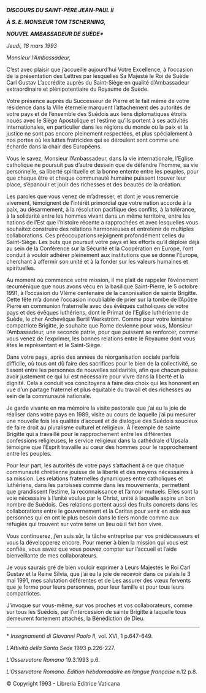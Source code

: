 ***DISCOURS DU SAINT-PÈRE JEAN-PAUL II***

***À S. E. MONSIEUR TOM TSCHERNING,***

***NOUVEL AMBASSADEUR DE SUÈDE\****

*Jeudi, 18 mars 1993*

*Monsieur l’Ambassadeur,*

C’est avec plaisir que j’accueille aujourd’hui Votre Excellence, à l’occasion de la présentation des Lettres par lesquelles Sa Majesté le Roi de Suède Carl Gustav L’accrédite auprès du Saint-Siège en qualité d’Ambassadeur extraordinaire et plénipotentiaire du Royaume de Suède.

Votre présence auprès du Successeur de Pierre et le fait même de votre résidence dans la Ville éternelle marquent l’attachement des autorités de votre pays et de l’ensemble des Suédois aux liens diplomatiques étroits noués avec le Siège Apostolique et l’estime qu’ils portent à ses activités internationales, en particulier dans les régions du monde où la paix et la justice ne sont pas encore pleinement respectées, et plus spécialement à nos portes où les luttes fratricides qui se déroulent sont comme une écharde dans la chair des Européens.

Vous le savez, Monsieur l’Ambassadeur, dans la vie internationale, l’Eglise catholique ne poursuit pas d’autre dessein que de défendre l’homme, sa vie personnelle, sa liberté spirituelle et la bonne entente entre les peuples, pour que chaque être et chaque communauté humaine puissent trouver leur place, s’épanouir et jouir des richesses et des beautés de la création.

Les paroles que vous venez de m’adresser, et dont je vous remercie vivement, témoignent de l’intérêt primordial que votre nation accorde à la paix, au désarmement, à la résolution pacifique des conflits, à la tolérance, à la solidarité entre les hommes vivant dans un même territoire, entre les nations de l’Est que l’histoire récente a rapprochées et avec lesquelles vous souhaitez construire des relations harmonieuses et entretenir de multiples collaborations. Ces préoccupations rejoignent profondément celles du Saint-Siège. Les buts que poursuit votre pays et les efforts qu’il déploie déjà au sein de la Conférence sur la Sécurité et la Coopération en Europe, l’ont conduit à vouloir adhérer pleinement aux institutions que se donne l’Europe, cherchant à affermir son unité et à la fonder sur les valeurs humaines et spirituelles.

Au moment où commence votre mission, il me plaît de rappeler l’événement œcuménique que nous avons vécu en la basilique Saint-Pierre, le 5 octobre 1991, à l’occasion du VIème centenaire de la canonisation de sainte Brigitte. Cette fête m’a donné l’occasion inoubliable de prier sur la tombe de l’Apôtre Pierre en communion fraternelle avec des évêques catholiques de votre pays et des évêques luthériens, dont le Primat de l’Eglise luthérienne de Suède, le cher Archevêque Bertil Werkström. Comme pour votre lointaine compatriote Brigitte, je souhaite que Rome devienne pour vous, Monsieur l’Ambassadeur, une seconde patrie, pour que puissent se renforcer, comme vous venez de l’exprimer, les bonnes relations entre le Royaume dont vous êtes le représentant et le Saint-Siège.

Dans votre pays, après des années de réorganisation sociale parfois difficile, où tous ont dû faire des sacrifices pour le bien de la collectivité, se tissent entre les personnes de nouvelles solidarités, afin que chacun puisse avoir justement ce qui lui est nécessaire pour vivre dans la liberté et la dignité. Cela a conduit vos concitoyens à faire des choix qui les honorent en vue d’un partage fraternel et plus équitable du travail et des richesses au sein de la communauté nationale.

Je garde vivante en ma mémoire la visite pastorale que j’ai eu la joie de réaliser dans votre pays en 1989, visite au cours de laquelle j’ai pu mesurer une nouvelle fois les qualités d’accueil et de dialogue des Suédois soucieux de faire droit au pluralisme culturel et religieux. À l’exemple de sainte Brigitte qui a travaillé pour le rapprochement entre les différentes confessions religieuses, le service religieux dans la cathédrale d’Upsala témoigne que l’Esprit travaille au cœur des hommes pour le rapprochement entre les peuples.

Pour leur part, les autorités de votre pays s’attachent à ce que chaque communauté chrétienne jouisse de la liberté et des moyens nécessaires à sa mission. Les relations fraternelles dynamiques entre catholiques et luthériens, dans les paroisses comme dans les mouvements, permettent que grandissent l’estime, la reconnaissance et l’amour mutuels. Elles sont la voie nécessaire à l’unité voulue par le Christ, unité à laquelle aspire un bon nombre de Suédois. Ces relations portent aussi des fruits concrets dans les collaborations entre le gouvernement et la Caritas pour venir en aide aux personnes qui en ont le plus besoin dans le tiers monde comme aux réfugiés qui trouvent sur votre terre un lieu où il fait bon vivre.

Vous continuerez, j’en suis sûr, la tâche entreprise par vos prédécesseurs et vous la développerez encore. Pour mener à bien la mission qui vous est confiée, vous savez que vous pouvez compter sur l’accueil et l’aide bienveillante de mes collaborateurs.

Je vous saurais gré de bien vouloir exprimer à Leurs Majestés le Roi Carl Gustav et la Reine Silvia, que j’ai eu la joie de recevoir dans ce palais le 3 mai 1991, mes salutation déférentes et de Les assurer des vœux fervents que je forme pour leurs personnes, pour leur famille et pour tous leurs compatriotes.

J’invoque sur vous-même, sur vos proches et vos collaborateurs, comme sur tous les Suédois, par l’intercession de sainte Brigitte à laquelle tous demeurent fortement attachés, la Bénédiction de Dieu.

* * *

\* *Insegnamenti di Giovanni Paolo II*, vol. XVI, 1 p.647-649.

*L'Attività della Santa Sede* 1993 p.226-227.

*L’Osservatore Romano* 19.3.1993 p.6.

*L'Osservatore Romano. Edition hebdomadaire en langue française* n.12 p.8.

© Copyright 1993 - Libreria Editrice Vaticana